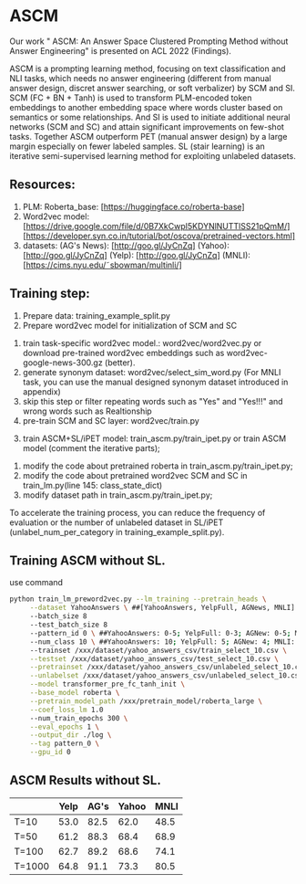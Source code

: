 # ASCM
Our work " ASCM: An Answer Space Clustered Prompting Method without Answer Engineering" is presented on ACL 2022 (Findings).

ASCM is a prompting learning method, focusing on text classification and NLI tasks, which needs no answer engineering (different from manual answer design, discret answer searching, or soft verbalizer) by SCM and SI. SCM (FC + BN + Tanh) is used to transform PLM-encoded token embeddings to another embedding space where words cluster based on semantics or some relationships. And SI is used to initiate additional neural networks (SCM and SC) and attain significant improvements on few-shot tasks. Together ASCM outperform PET (manual answer design) by a large margin especially on fewer labeled samples. SL (stair learning) is an iterative semi-supervised learning method for exploiting unlabeled datasets.

## Resources:
1. PLM: Roberta_base: [https://huggingface.co/roberta-base]
2. Word2vec model: [https://drive.google.com/file/d/0B7XkCwpI5KDYNlNUTTlSS21pQmM/] [https://developer.syn.co.in/tutorial/bot/oscova/pretrained-vectors.html]
3. datasets: (AG's News): [http://goo.gl/JyCnZq]
             (Yahoo): [http://goo.gl/JyCnZq]
             (Yelp): [http://goo.gl/JyCnZq]
             (MNLI): [https://cims.nyu.edu/˜sbowman/multinli/]

## Training step:
1. Prepare data:  training_example_split.py
2. Prepare word2vec model for initialization of SCM and SC
1) train task-specific word2vec model.: word2vec/word2vec.py or download pre-trained word2vec embeddings such as word2vec-google-news-300.gz (better).
2) generate synonym dataset: word2vec/select_sim_word.py (For MNLI task, you can use the manual designed synonym dataset introduced in appendix)
3) skip this step or filter repeating words such as "Yes" and "Yes!!!" and wrong words such as Realtionship
4) pre-train SCM and SC layer: word2vec/train.py

3. train ASCM+SL/iPET model: train_ascm.py/train_ipet.py or train ASCM model (comment the iterative parts); 
1) modify the code about pretrained roberta in train_ascm.py/train_ipet.py; 
2) modify the code about pretrained word2vec SCM and SC in train_lm.py(line 145: class_state_dict)
3) modify dataset path in train_ascm.py/train_ipet.py; 

To accelerate the training process, you can reduce the frequency of evaluation or the number of unlabeled dataset in SL/iPET (unlabel_num_per_category in training_example_split.py).

## Training ASCM without SL.
use command

```bash
python train_lm_preword2vec.py --lm_training --pretrain_heads \
     --dataset YahooAnswers \ ##[YahooAnswers, YelpFull, AGNews, MNLI]
     --batch_size 8
     --test_batch_size 8
     --pattern_id 0 \ ##YahooAnswers: 0-5; YelpFull: 0-3; AGNew: 0-5; MNLI: 0-1;
     --num_class 10 \ ##YahooAnswers: 10; YelpFull: 5; AGNew: 4; MNLI: 3;
     --trainset /xxx/dataset/yahoo_answers_csv/train_select_10.csv \
     --testset /xxx/dataset/yahoo_answers_csv/test_select_10.csv \
     --pretrainset /xxx/dataset/yahoo_answers_csv/unlabeled_select_10.csv \
     --unlabelset /xxx/dataset/yahoo_answers_csv/unlabeled_select_10.csv \
     --model transformer_pre_fc_tanh_init \
     --base_model roberta \
     --pretrain_model_path /xxx/pretrain_model/roberta_large \
     --coef_loss_lm 1.0
     --num_train_epochs 300 \
     --eval_epochs 1 \
     --output_dir ./log \
     --tag pattern_0 \
     --gpu_id 0
```
## ASCM Results without SL.
|                   | Yelp | AG's | Yahoo | MNLI |
|  ---------------  | -----------  | ------------- | ------------ | ------------- |
| T=10              | 53.0 | 82.5 | 62.0 | 48.5 |
| T=50              | 61.2 | 88.3 | 68.4 | 68.9 |
| T=100              | 62.7 | 89.2 | 68.6 | 74.1 |
| T=1000              | 64.8 | 91.1 | 73.3 | 80.5 |
